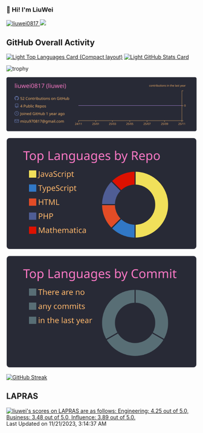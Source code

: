 ### 👋 Hi! I'm LiuWei

<p align="left"> 
  <a href="https://github.com/SuguruOoki/SuguruOoki/"　target="_blank" rel="noopener noreferrer">
    <img src="https://komarev.com/ghpvc/?username=liuwei0817" alt="liuwei0817" />
  </a>
  <a href="https://github.com/SuguruOoki"　target="_blank" rel="noopener noreferrer">
    <img height="20" src="https://img.shields.io/github/followers/liuwei0817?label=follow&logo=github&style=flat" />
  </a>
</p>

## GitHub Overall Activity

[![Light Top Languages Card (Compact layout)](https://github-readme-stats.vercel.app/api/top-langs/?username=liuwei0817&langs_count=8&hide=batchfile,dockerfile,m4,makefile,shell&layout=compact&theme=dark#gh-light-mode-only)](https://github.com/liuwei0817#gh-light-mode-only)
[![Light GitHub Stats Card](https://github-readme-stats.vercel.app/api?username=liuwei0817&show_icons=true&count_private=true&theme=dark#gh-light-mode-only)](https://github.com/liuwei0817#gh-light-mode-only)

![trophy](https://github-profile-trophy.vercel.app/?username=liuwei0817&theme=gruvbox)

[![](https://raw.githubusercontent.com/liuwei0817/liuwei0817/master/profile-summary-card-output/dracula/0-profile-details.svg)](https://github.com/vn7n24fzkq/github-profile-summary-cards)

[![](https://raw.githubusercontent.com/liuwei0817/liuwei0817/master/profile-summary-card-output/dracula/1-repos-per-language.svg)](https://github.com/vn7n24fzkq/github-profile-summary-cards)

[![](https://raw.githubusercontent.com/liuwei0817/liuwei0817/master/profile-summary-card-output/dracula/2-most-commit-language.svg)](https://github.com/vn7n24fzkq/github-profile-summary-cards)

[![GitHub Streak](http://github-readme-streak-stats.herokuapp.com?user=liuwei0817&theme=dark&hide_border=true&currStreakNum=DD2727)](https://git.io/streak-stats)

## LAPRAS
<!--START_SECTION:lapras-card-->
<p ><a href="https://lapras.com/public/h-yoshikawa44" target="_blank" rel="noopener noreferrer"><img alt="liuwei's scores on LAPRAS are as follows: Engineering: 4.25 out of 5.0, Business: 3.48 out of 5.0, Influence: 3.89 out of 5.0." src="https://lapras-card-generator.vercel.app/api/svg?e=3.84&b=3.48&i=3.26&b1=%23232323&b2=%236d6d6d&i1=%23212121&i2=%23818181&l=ja" width="400" ></a>  
Last Updated on 11/21/2023, 3:14:37 AM</p>
<!--END_SECTION:lapras-card-->


